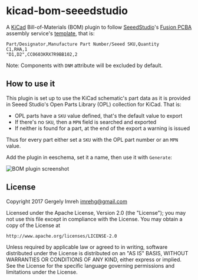 # kicad-bom-seeedstudio

A [KiCad](https://kicad-pcb.org) Bill-of-Materials (BOM) plugin to follow
[SeeedStudio](https://www.seedstudio.com)'s [Fusion PCBA](https://www.seeedstudio.com/fusion_pcb.html)
assembly service's [template](https://statics3.seeedstudio.com/assets/file/fusion/bom_template_2016-08-18.csv),
that is:

```
Part/Designator,Manufacture Part Number/Seeed SKU,Quantity
C1,RHA,1
"D1,D2",CC0603KRX7R9BB102,2
```

Note: Components with `DNM` attribute will be excluded by default.

## How to use it

This plugin is set up to use the KiCad schematic's part data as it is
provided in Seeed Studio's Open Parts Library (OPL) collection for KiCad. That is:

* OPL parts have a `SKU` value defined, that's the default value to export
* If there's no `SKU`, then a `MPN` field is searched and exported
* If neither is found for a part, at the end of the export a warning is issued

Thus for every part either set a `SKU` with the OPL part number or an `MPN`
value.

Add the plugin in eeschema, set it a name, then use it with `Generate`:

![BOM plugin screenshot](img/bom_plugin.png)

## License

Copyright 2017 Gergely Imreh <imrehg@gmail.com>

Licensed under the Apache License, Version 2.0 (the "License");
you may not use this file except in compliance with the License.
You may obtain a copy of the License at

    http://www.apache.org/licenses/LICENSE-2.0

Unless required by applicable law or agreed to in writing, software
distributed under the License is distributed on an "AS IS" BASIS,
WITHOUT WARRANTIES OR CONDITIONS OF ANY KIND, either express or implied.
See the License for the specific language governing permissions and
limitations under the License.
